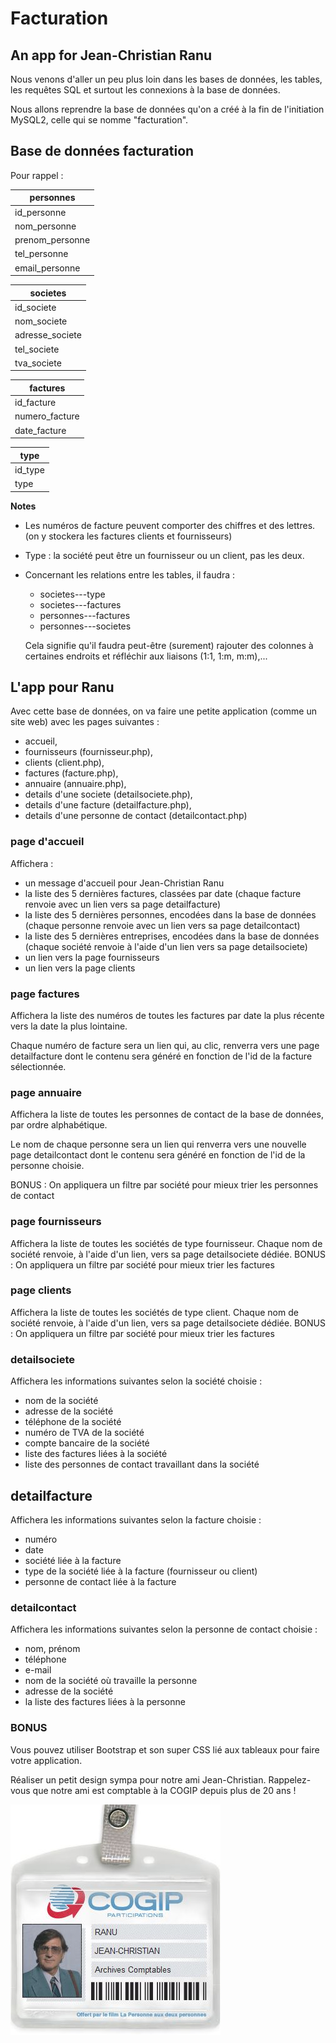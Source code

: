 # Facturation
## An app for Jean-Christian Ranu

Nous venons d'aller un peu plus loin dans les bases de données, les tables, les requêtes SQL et surtout les connexions à la base de données.

Nous allons reprendre la base de données qu'on a créé à la fin de l'initiation MySQL2, celle qui se nomme "facturation".

## Base de données facturation
Pour rappel :

| personnes      |
| ------------- |
| id_personne     |
| nom_personne       |
| prenom_personne |
| tel_personne |
| email_personne |

| societes      |
| ------------- |
|  id_societe |
| nom_societe |
| adresse_societe |
| tel_societe |
| tva_societe  |

| factures |
| ------------- |
| id_facture |
| numero_facture |
| date_facture |

| type |
| ------------- |
| id_type |
| type |

**Notes**

- Les numéros de facture peuvent comporter des chiffres et des lettres. (on y stockera les factures clients et fournisseurs)
- Type : la société peut être un fournisseur ou un client, pas les deux.
- Concernant les relations entre les tables, il faudra :
  - societes---type
  - societes---factures
  - personnes---factures
  - personnes---societes
  
  Cela signifie qu'il faudra peut-être (surement) rajouter des colonnes à certaines endroits et réfléchir aux liaisons (1:1, 1:m, m:m),...

## L'app pour Ranu

Avec cette base de données, on va faire une petite application (comme un site web) avec les pages suivantes :
- accueil,
- fournisseurs (fournisseur.php),
- clients (client.php),
- factures (facture.php),
- annuaire (annuaire.php),
- details d'une societe (detailsociete.php),
- details d'une facture (detailfacture.php),
- details d'une personne de contact (detailcontact.php)


### page d'accueil
Affichera :
- un message d'accueil pour Jean-Christian Ranu
- la liste des 5 dernières factures, classées par date (chaque facture renvoie avec un lien vers sa page detailfacture)
- la liste des 5 dernières personnes, encodées dans la base de données (chaque personne renvoie avec un lien vers sa page detailcontact)
- la liste des 5 dernières entreprises, encodées dans la base de données (chaque société renvoie à l'aide d'un lien vers sa page detailsociete)
- un lien vers la page fournisseurs
- un lien vers la page clients

### page factures
Affichera la liste des numéros de toutes les factures par date la plus récente vers la date la plus lointaine.

Chaque numéro de facture sera un lien qui, au clic, renverra vers une page detailfacture dont le contenu sera généré en fonction de l'id de la facture sélectionnée.

### page annuaire
Affichera la liste de toutes les personnes de contact de la base de données, par ordre alphabétique.

Le nom de chaque personne sera un lien qui renverra vers une nouvelle page detailcontact dont le contenu sera généré en fonction de l'id de la personne choisie.

BONUS : On appliquera un filtre par société pour mieux trier les personnes de contact

### page fournisseurs
Affichera la liste de toutes les sociétés de type fournisseur. Chaque nom de société renvoie, à l'aide d'un lien, vers sa page detailsociete dédiée.
BONUS : On appliquera un filtre par société pour mieux trier les factures

### page clients
Affichera la liste de toutes les sociétés de type client. Chaque nom de société renvoie, à l'aide d'un lien, vers sa page detailsociete dédiée.
BONUS : On appliquera un filtre par société pour mieux trier les factures

### detailsociete
Affichera les informations suivantes selon la société choisie :
- nom de la société
- adresse de la société
- téléphone de la société
- numéro de TVA de la société
- compte bancaire de la société
- liste des factures liées à la société
- liste des personnes de contact travaillant dans la société

## detailfacture
Affichera les informations suivantes selon la facture choisie :
- numéro
- date
- société liée à la facture
- type de la société liée à la facture (fournisseur ou client)
- personne de contact liée à la facture

### detailcontact
Affichera les informations suivantes selon la personne de contact choisie :
- nom, prénom
- téléphone
- e-mail
- nom de la société où travaille la personne
- adresse de la société
- la liste des factures liées à la personne

### BONUS
Vous pouvez utiliser Bootstrap et son super CSS lié aux tableaux pour faire votre application.

Réaliser un petit design sympa pour notre ami Jean-Christian. Rappelez-vous que notre ami est comptable à la COGIP depuis plus de 20 ans !

![Jean-Christian Ranu de la COGIP](cogip_badge.jpg)
